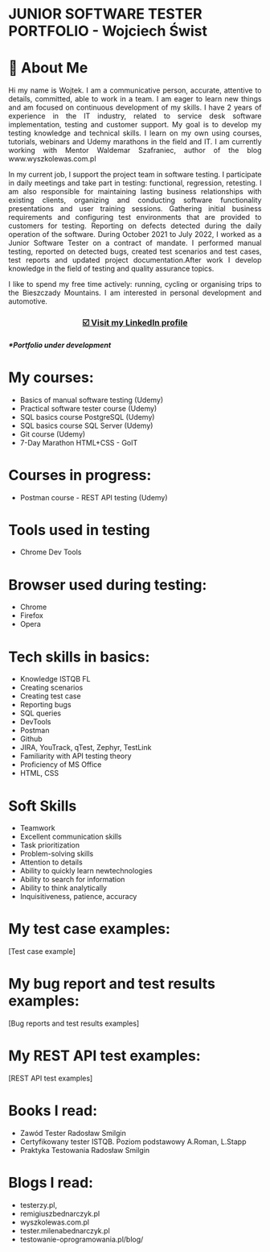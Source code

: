 # JUNIOR SOFTWARE TESTER PORTFOLIO - Wojciech Świst 


# :mag_right: About Me #

<p align="justify">Hi my name is Wojtek. I am a communicative person, accurate, attentive to details, committed, able to work in a team. I am eager to learn new things and am focused on continuous development of my skills. I have 2 years of experience in the IT industry, related to service desk software implementation, testing and customer support. My goal is to develop my testing knowledge and technical skills. I learn on my own using courses, tutorials, webinars and Udemy marathons in the field and IT. I am currently working with Mentor Waldemar Szafraniec, author of the blog www.wyszkolewas.com.pl</p>

<p align="justify">In my current job, I support the project team in software testing. I participate in daily meetings and take part in testing: functional, regression, retesting. I am also responsible for maintaining lasting business relationships with existing clients, organizing and conducting software functionality presentations and user training sessions. Gathering initial business requirements and configuring test environments that are provided to customers for testing. Reporting on defects detected during the daily operation of the software. During October 2021 to July 2022, I worked as a Junior Software Tester on a contract of mandate. I performed manual testing, reported on detected bugs, created test scenarios and test cases, test reports and updated project documentation.After work I develop knowledge in the field of testing and quality assurance topics.</p>

<p align="justify">I like to spend my free time actively: running, cycling or organising trips to the Bieszczady Mountains. I am interested in personal development and automotive.</p>


### <p align="center"><a href="https://www.linkedin.com/in/wojciech-%C5%9Bwist/" target="_blank">☑️ Visit my <b>LinkedIn</b> profile</a></p>


###### <b>*Portfolio under development</b>

# My courses: #

 - Basics of manual software testing (Udemy) 
 - Practical software tester course (Udemy) 
 - SQL basics course PostgreSQL (Udemy)
 - SQL basics course SQL Server (Udemy)
 - Git course (Udemy)
 - 7-Day Marathon HTML+CSS - GoIT

# Courses in progress: #
 - Postman course - REST API testing (Udemy)
 
 # Tools used in testing
  - Chrome Dev Tools

# Browser used during testing: #
 - Chrome
 - Firefox
 - Opera
 
 # Tech skills in basics: #
- Knowledge ISTQB FL
- Creating scenarios
- Creating test case
- Reporting bugs
- SQL queries
- DevTools
- Postman
- Github
- JIRA, YouTrack, qTest, Zephyr, TestLink
- Familiarity with API testing theory
- Proficiency of MS Office
- HTML, CSS
 
 # Soft Skills
- Teamwork
- Excellent communication skills
- Task prioritization
- Problem-solving skills
- Attention to details
- Ability to quickly learn newtechnologies
- Ability to search for information
- Ability to think analytically
- Inquisitiveness, patience, accuracy
 
# My test case examples: #
[Test case example]

# My bug report and test results examples: #
[Bug reports and test results examples]

# My REST API test examples: #
[REST API test examples]

 # Books I read: #
 - Zawód Tester Radosław Smilgin
 - Certyfikowany tester ISTQB. Poziom podstawowy A.Roman, L.Stapp 
 - Praktyka Testowania Radosław Smilgin

# Blogs I read: #
 - testerzy.pl,
 - remigiuszbednarczyk.pl
 - wyszkolewas.com.pl
 - tester.milenabednarczyk.pl
 - testowanie-oprogramowania.pl/blog/
